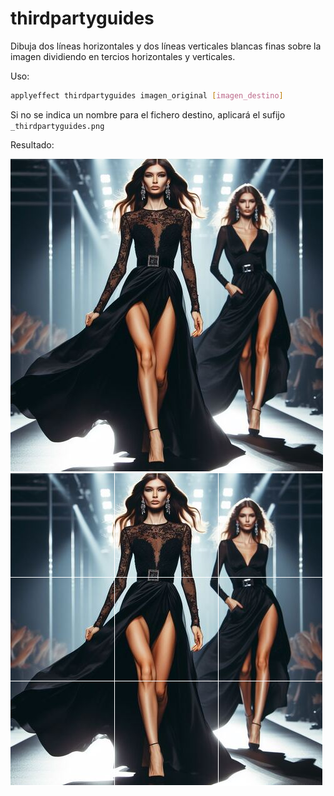 # thirdpartyguides

Dibuja dos líneas horizontales y dos líneas verticales blancas finas sobre la imagen dividiendo en tercios horizontales y verticales.

Uso:

``` sh
applyeffect thirdpartyguides imagen_original [imagen_destino]
```

Si no se indica un nombre para el fichero destino, aplicará el sufijo `_thirdpartyguides.png`

Resultado:

![imagen original](../../images/image.jpg)
![thirdpartyguides](../../images/image_thirdpartyguides.png)
